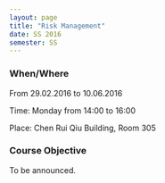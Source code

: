 ```yaml
---
layout: page
title: "Risk Management"
date: SS 2016
semester: SS
---
```

### When/Where

From 29.02.2016 to 10.06.2016

Time: Monday from 14:00 to 16:00

Place: Chen Rui Qiu Building, Room 305


### Course Objective
 
To be announced.
